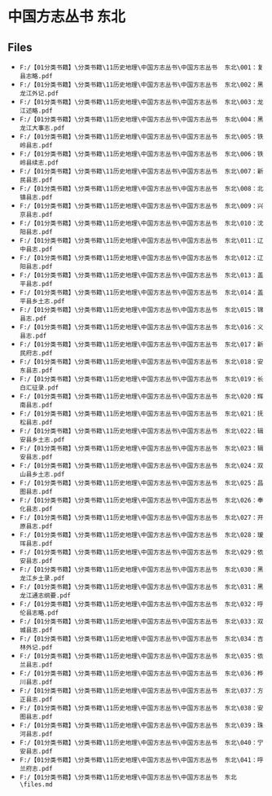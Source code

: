 # 中国方志丛书  东北

## Files

- `F:/【01分类书籍】\分类书籍\11历史地理\中国方志丛书\中国方志丛书  东北\001：复县志略.pdf`
- `F:/【01分类书籍】\分类书籍\11历史地理\中国方志丛书\中国方志丛书  东北\002：黑龙江外记.pdf`
- `F:/【01分类书籍】\分类书籍\11历史地理\中国方志丛书\中国方志丛书  东北\003：龙江述略.pdf`
- `F:/【01分类书籍】\分类书籍\11历史地理\中国方志丛书\中国方志丛书  东北\004：黑龙江大事志.pdf`
- `F:/【01分类书籍】\分类书籍\11历史地理\中国方志丛书\中国方志丛书  东北\005：铁岭县志.pdf`
- `F:/【01分类书籍】\分类书籍\11历史地理\中国方志丛书\中国方志丛书  东北\006：铁岭县续志.pdf`
- `F:/【01分类书籍】\分类书籍\11历史地理\中国方志丛书\中国方志丛书  东北\007：新民县志.pdf`
- `F:/【01分类书籍】\分类书籍\11历史地理\中国方志丛书\中国方志丛书  东北\008：北镇县志.pdf`
- `F:/【01分类书籍】\分类书籍\11历史地理\中国方志丛书\中国方志丛书  东北\009：兴京县志.pdf`
- `F:/【01分类书籍】\分类书籍\11历史地理\中国方志丛书\中国方志丛书  东北\010：沈阳县志.pdf`
- `F:/【01分类书籍】\分类书籍\11历史地理\中国方志丛书\中国方志丛书  东北\011：辽中县志.pdf`
- `F:/【01分类书籍】\分类书籍\11历史地理\中国方志丛书\中国方志丛书  东北\012：辽阳县志.pdf`
- `F:/【01分类书籍】\分类书籍\11历史地理\中国方志丛书\中国方志丛书  东北\013：盖平县志.pdf`
- `F:/【01分类书籍】\分类书籍\11历史地理\中国方志丛书\中国方志丛书  东北\014：盖平县乡土志.pdf`
- `F:/【01分类书籍】\分类书籍\11历史地理\中国方志丛书\中国方志丛书  东北\015：锦县志.pdf`
- `F:/【01分类书籍】\分类书籍\11历史地理\中国方志丛书\中国方志丛书  东北\016：义县志.pdf`
- `F:/【01分类书籍】\分类书籍\11历史地理\中国方志丛书\中国方志丛书  东北\017：新民府志.pdf`
- `F:/【01分类书籍】\分类书籍\11历史地理\中国方志丛书\中国方志丛书  东北\018：安东县志.pdf`
- `F:/【01分类书籍】\分类书籍\11历史地理\中国方志丛书\中国方志丛书  东北\019：长白汇征录.pdf`
- `F:/【01分类书籍】\分类书籍\11历史地理\中国方志丛书\中国方志丛书  东北\020：辉南县志.pdf`
- `F:/【01分类书籍】\分类书籍\11历史地理\中国方志丛书\中国方志丛书  东北\021：抚松县志.pdf`
- `F:/【01分类书籍】\分类书籍\11历史地理\中国方志丛书\中国方志丛书  东北\022：辑安县乡土志.pdf`
- `F:/【01分类书籍】\分类书籍\11历史地理\中国方志丛书\中国方志丛书  东北\023：辑安县志.pdf`
- `F:/【01分类书籍】\分类书籍\11历史地理\中国方志丛书\中国方志丛书  东北\024：双山县乡土志.pdf`
- `F:/【01分类书籍】\分类书籍\11历史地理\中国方志丛书\中国方志丛书  东北\025：昌图县志.pdf`
- `F:/【01分类书籍】\分类书籍\11历史地理\中国方志丛书\中国方志丛书  东北\026：奉化县志.pdf`
- `F:/【01分类书籍】\分类书籍\11历史地理\中国方志丛书\中国方志丛书  东北\027：开原县志.pdf`
- `F:/【01分类书籍】\分类书籍\11历史地理\中国方志丛书\中国方志丛书  东北\028：瑷珲县志.pdf`
- `F:/【01分类书籍】\分类书籍\11历史地理\中国方志丛书\中国方志丛书  东北\029：依安县志.pdf`
- `F:/【01分类书籍】\分类书籍\11历史地理\中国方志丛书\中国方志丛书  东北\030：黑龙江乡土录.pdf`
- `F:/【01分类书籍】\分类书籍\11历史地理\中国方志丛书\中国方志丛书  东北\031：黑龙江通志纲要.pdf`
- `F:/【01分类书籍】\分类书籍\11历史地理\中国方志丛书\中国方志丛书  东北\032：呼伦县志略.pdf`
- `F:/【01分类书籍】\分类书籍\11历史地理\中国方志丛书\中国方志丛书  东北\033：双城县志.pdf`
- `F:/【01分类书籍】\分类书籍\11历史地理\中国方志丛书\中国方志丛书  东北\034：吉林外记.pdf`
- `F:/【01分类书籍】\分类书籍\11历史地理\中国方志丛书\中国方志丛书  东北\035：依兰县志.pdf`
- `F:/【01分类书籍】\分类书籍\11历史地理\中国方志丛书\中国方志丛书  东北\036：桦川县志.pdf`
- `F:/【01分类书籍】\分类书籍\11历史地理\中国方志丛书\中国方志丛书  东北\037：方正县志.pdf`
- `F:/【01分类书籍】\分类书籍\11历史地理\中国方志丛书\中国方志丛书  东北\038：安图县志.pdf`
- `F:/【01分类书籍】\分类书籍\11历史地理\中国方志丛书\中国方志丛书  东北\039：珠河县志.pdf`
- `F:/【01分类书籍】\分类书籍\11历史地理\中国方志丛书\中国方志丛书  东北\040：宁安县志.pdf`
- `F:/【01分类书籍】\分类书籍\11历史地理\中国方志丛书\中国方志丛书  东北\041：呼兰府志.pdf`
- `F:/【01分类书籍】\分类书籍\11历史地理\中国方志丛书\中国方志丛书  东北\files.md`
